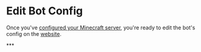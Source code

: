 # Edit Bot Config

Once you've [configured your Minecraft server](edit-server-config.md), you're ready to edit the bot's config on the [website](https://commandmc.hayhay.link/).&#x20;

\*\*\*

